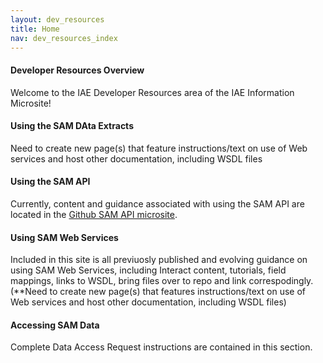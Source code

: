 ```yaml
---
layout: dev_resources
title: Home
nav: dev_resources_index
---
```

#### Developer Resources Overview
Welcome to the IAE Developer Resources area of the IAE Information Microsite!

#### Using the SAM DAta Extracts
Need to create new page(s) that feature instructions/text on use of Web services and host other documentation, including WSDL files

#### Using the SAM API
Currently, content and guidance associated with using the SAM API are located in the [Github SAM API microsite](http://gsa.github.io/sam_api/sam).

#### Using SAM Web Services
Included in this site is all previuosly published and evolving guidance on using SAM Web Services, including Interact content, tutorials, field mappings, links to WSDL, bring files over to repo and link correspodingly. 
(**Need to create new page(s) that features instructions/text on use of Web services and host other documentation, including WSDL files)

#### Accessing SAM Data
Complete Data Access Request instructions are contained in this section.




